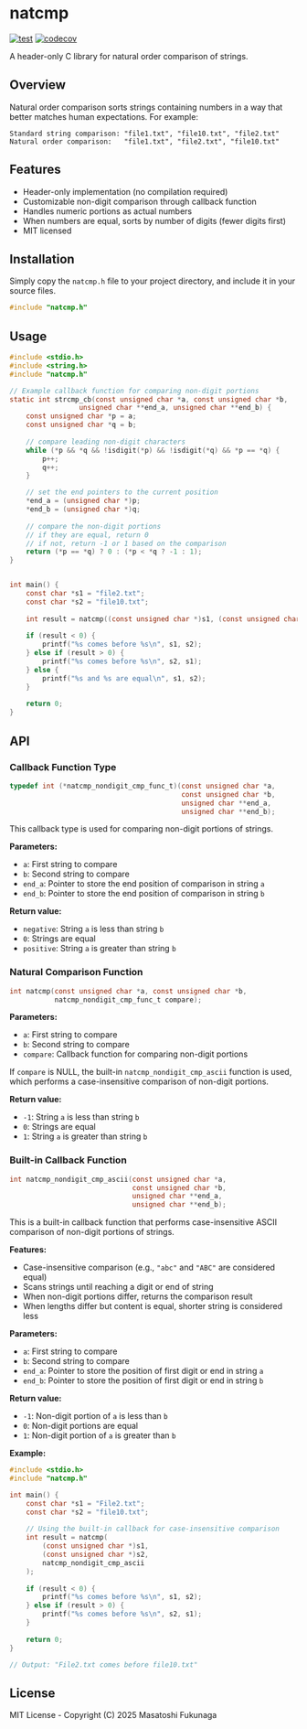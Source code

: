 # natcmp

[![test](https://github.com/mah0x211/natcmp/actions/workflows/test.yml/badge.svg)](https://github.com/mah0x211/natcmp/actions/workflows/test.yml)
[![codecov](https://codecov.io/gh/mah0x211/natcmp/branch/master/graph/badge.svg)](https://codecov.io/gh/mah0x211/natcmp)


A header-only C library for natural order comparison of strings.


## Overview

Natural order comparison sorts strings containing numbers in a way that better matches human expectations. For example:

```
Standard string comparison: "file1.txt", "file10.txt", "file2.txt"
Natural order comparison:   "file1.txt", "file2.txt", "file10.txt"
```

## Features

- Header-only implementation (no compilation required)
- Customizable non-digit comparison through callback function
- Handles numeric portions as actual numbers
- When numbers are equal, sorts by number of digits (fewer digits first)
- MIT licensed


## Installation

Simply copy the `natcmp.h` file to your project directory, and include it in your source files.

```c
#include "natcmp.h"
```


## Usage

```c
#include <stdio.h>
#include <string.h>
#include "natcmp.h"

// Example callback function for comparing non-digit portions
static int strcmp_cb(const unsigned char *a, const unsigned char *b,
                 unsigned char **end_a, unsigned char **end_b) {
    const unsigned char *p = a;
    const unsigned char *q = b;
    
    // compare leading non-digit characters
    while (*p && *q && !isdigit(*p) && !isdigit(*q) && *p == *q) {
        p++;
        q++;
    }

    // set the end pointers to the current position
    *end_a = (unsigned char *)p;
    *end_b = (unsigned char *)q;
    
    // compare the non-digit portions
    // if they are equal, return 0
    // if not, return -1 or 1 based on the comparison
    return (*p == *q) ? 0 : (*p < *q ? -1 : 1);
}


int main() {
    const char *s1 = "file2.txt";
    const char *s2 = "file10.txt";
    
    int result = natcmp((const unsigned char *)s1, (const unsigned char *)s2, strcmp_cb);
    
    if (result < 0) {
        printf("%s comes before %s\n", s1, s2);
    } else if (result > 0) {
        printf("%s comes before %s\n", s2, s1);
    } else {
        printf("%s and %s are equal\n", s1, s2);
    }
    
    return 0;
}
```

## API

### Callback Function Type

```c
typedef int (*natcmp_nondigit_cmp_func_t)(const unsigned char *a,
                                          const unsigned char *b,
                                          unsigned char **end_a,
                                          unsigned char **end_b);
```

This callback type is used for comparing non-digit portions of strings.

**Parameters:**

- `a`: First string to compare
- `b`: Second string to compare
- `end_a`: Pointer to store the end position of comparison in string `a`
- `end_b`: Pointer to store the end position of comparison in string `b`

**Return value:**

- `negative`: String `a` is less than string `b`
- `0`: Strings are equal
- `positive`: String `a` is greater than string `b`


### Natural Comparison Function

```c
int natcmp(const unsigned char *a, const unsigned char *b,
           natcmp_nondigit_cmp_func_t compare);
```

**Parameters:**

- `a`: First string to compare
- `b`: Second string to compare
- `compare`: Callback function for comparing non-digit portions

If `compare` is NULL, the built-in `natcmp_nondigit_cmp_ascii` function is used,
which performs a case-insensitive comparison of non-digit portions.

**Return value:**

- `-1`: String `a` is less than string `b`
- `0`: Strings are equal
- `1`: String `a` is greater than string `b`


### Built-in Callback Function

```c
int natcmp_nondigit_cmp_ascii(const unsigned char *a,
                              const unsigned char *b,
                              unsigned char **end_a,
                              unsigned char **end_b);
```

This is a built-in callback function that performs case-insensitive ASCII comparison of non-digit portions of strings.

**Features:**

- Case-insensitive comparison (e.g., `"abc"` and `"ABC"` are considered equal)
- Scans strings until reaching a digit or end of string
- When non-digit portions differ, returns the comparison result
- When lengths differ but content is equal, shorter string is considered less

**Parameters:**

- `a`: First string to compare
- `b`: Second string to compare
- `end_a`: Pointer to store the position of first digit or end in string `a`
- `end_b`: Pointer to store the position of first digit or end in string `b`

**Return value:**

- `-1`: Non-digit portion of `a` is less than `b`
- `0`: Non-digit portions are equal
- `1`: Non-digit portion of `a` is greater than `b`

**Example:**

```c
#include <stdio.h>
#include "natcmp.h"

int main() {
    const char *s1 = "File2.txt";
    const char *s2 = "file10.txt";
    
    // Using the built-in callback for case-insensitive comparison
    int result = natcmp(
        (const unsigned char *)s1, 
        (const unsigned char *)s2, 
        natcmp_nondigit_cmp_ascii
    );
    
    if (result < 0) {
        printf("%s comes before %s\n", s1, s2);
    } else if (result > 0) {
        printf("%s comes before %s\n", s2, s1);
    }
    
    return 0;
}

// Output: "File2.txt comes before file10.txt"
```


## License

MIT License - Copyright (C) 2025 Masatoshi Fukunaga

